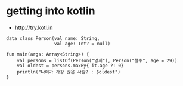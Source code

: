 # getting into kotlin
- http://try.kotl.in

```
data class Person(val name: String,
                  val age: Int? = null)

fun main(args: Array<String>) {
    val persons = listOf(Person("영희"), Person("철수", age = 29))
    val oldest = persons.maxBy{ it.age ?: 0}
    println("나이가 가장 많은 사람? : $oldest")
}
```
